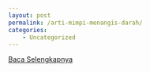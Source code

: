 ```yaml
---
layout: post
permalink: /arti-mimpi-menangis-darah/
categories:
    - Uncategorized
---
```


[Baca Selengkapnya](/08)